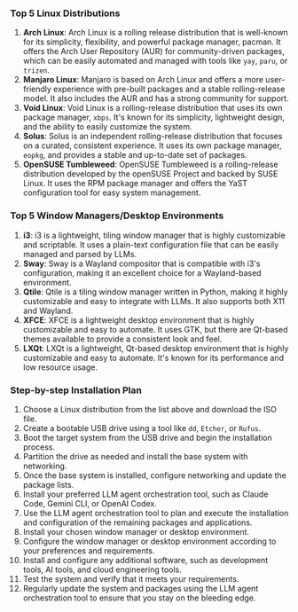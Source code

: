### Top 5 Linux Distributions

1. **Arch Linux**: Arch Linux is a rolling release distribution that is well-known for its simplicity, flexibility, and powerful package manager, pacman. It offers the Arch User Repository (AUR) for community-driven packages, which can be easily automated and managed with tools like `yay`, `paru`, or `trizen`.
2. **Manjaro Linux**: Manjaro is based on Arch Linux and offers a more user-friendly experience with pre-built packages and a stable rolling-release model. It also includes the AUR and has a strong community for support.
3. **Void Linux**: Void Linux is a rolling-release distribution that uses its own package manager, `xbps`. It's known for its simplicity, lightweight design, and the ability to easily customize the system.
4. **Solus**: Solus is an independent rolling-release distribution that focuses on a curated, consistent experience. It uses its own package manager, `eopkg`, and provides a stable and up-to-date set of packages.
5. **OpenSUSE Tumbleweed**: OpenSUSE Tumbleweed is a rolling-release distribution developed by the openSUSE Project and backed by SUSE Linux. It uses the RPM package manager and offers the YaST configuration tool for easy system management.

### Top 5 Window Managers/Desktop Environments

1. **i3**: i3 is a lightweight, tiling window manager that is highly customizable and scriptable. It uses a plain-text configuration file that can be easily managed and parsed by LLMs.
2. **Sway**: Sway is a Wayland compositor that is compatible with i3's configuration, making it an excellent choice for a Wayland-based environment.
3. **Qtile**: Qtile is a tiling window manager written in Python, making it highly customizable and easy to integrate with LLMs. It also supports both X11 and Wayland.
4. **XFCE**: XFCE is a lightweight desktop environment that is highly customizable and easy to automate. It uses GTK, but there are Qt-based themes available to provide a consistent look and feel.
5. **LXQt**: LXQt is a lightweight, Qt-based desktop environment that is highly customizable and easy to automate. It's known for its performance and low resource usage.

### Step-by-step Installation Plan

1. Choose a Linux distribution from the list above and download the ISO file.
2. Create a bootable USB drive using a tool like `dd`, `Etcher`, or `Rufus`.
3. Boot the target system from the USB drive and begin the installation process.
4. Partition the drive as needed and install the base system with networking.
5. Once the base system is installed, configure networking and update the package lists.
6. Install your preferred LLM agent orchestration tool, such as Claude Code, Gemini CLI, or OpenAI Codex.
7. Use the LLM agent orchestration tool to plan and execute the installation and configuration of the remaining packages and applications.
8. Install your chosen window manager or desktop environment.
9. Configure the window manager or desktop environment according to your preferences and requirements.
10. Install and configure any additional software, such as development tools, AI tools, and cloud engineering tools.
11. Test the system and verify that it meets your requirements.
12. Regularly update the system and packages using the LLM agent orchestration tool to ensure that you stay on the bleeding edge.